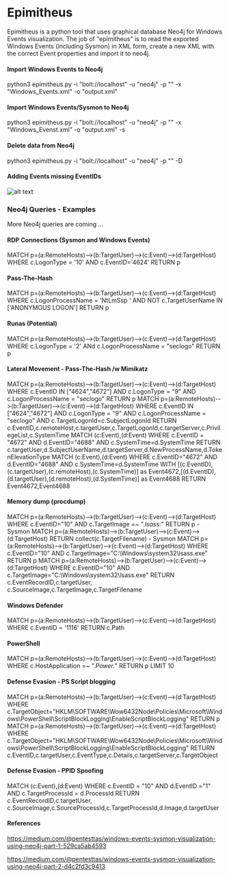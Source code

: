 # Epimitheus
Epimitheus is a python tool that uses graphical database Neo4j for Windows Events visualization. The job of "epimitheus" is to read the exported Windows Events (including Sysmon) in XML form, create a new XML with the correct Event properties and import it to neo4j. 


#### Import Windows Events to Neo4j
python3 epimitheus.py -i "bolt://localhost" -u "neo4j" -p "<password>" -x "Windows_Events.xml" -o "output.xml"

#### Import Windows Events/Sysmon to Neo4j
python3 epimitheus.py -i "bolt://localhost" -u "neo4j" -p "<password>" -x "Windows_Evenst.xml" -o "output.xml" -s
  
#### Delete data from Neo4j
python3 epimitheus.py -i "bolt://localhost" -u "neo4j" -p "<password>" -D

#### Adding Events missing EventIDs

![alt text](https://github.com/tasox/Epimitheus/blob/master/images/addEventIDs.png)


### Neo4j Queries - Examples
More Neo4j queries are coming ...

#### RDP Connections (Sysmon and Windows Events)

MATCH p=(a:RemoteHosts)-->(b:TargetUser)-->(c:Event)-->(d:TargetHost) WHERE c.LogonType = '10' AND c.EventID='4624' RETURN p

#### Pass-The-Hash

MATCH p=(a:RemoteHosts)-->(b:TargetUser)-->(c:Event)-->(d:TargetHost) WHERE c.LogonProcessName = 'NtLmSsp ' AND NOT c.TargetUserName IN ['ANONYMOUS LOGON'] RETURN p

#### Runas (Potential)

MATCH p=(a:RemoteHosts)-->(b:TargetUser)-->(c:Event)-->(d:TargetHost) WHERE c.LogonType = '2' ANd c.LogonProcessName = "seclogo" RETURN p

#### Lateral Movement - Pass-The-Hash /w Mimikatz

MATCH p=(a:RemoteHosts)-->(b:TargetUser)-->(c:Event)-->(d:TargetHost) WHERE c.EventID IN ["4624","4672"] AND c.LogonType = "9" AND c.LogonProcessName = "seclogo" RETURN p
MATCH p=(a:RemoteHosts)-->(b:TargetUser)-->(c:Event)-->(d:TargetHost) WHERE c.EventID IN ["4624","4672"] AND c.LogonType = "9" AND c.LogonProcessName = "seclogo" AND c.TargetLogonId=c.SubjectLogonId RETURN c.EventID,c.remoteHost,c.targetUser,c.TargetLogonId,c.targetServer,c.PrivilegeList,c.SystemTime
MATCH (c:Event),(d:Event) WHERE c.EventID = "4672" AND d.EventID="4688" AND c.SystemTime=d.SystemTime RETURN c.targetUser,d.SubjectUserName,d.targetServer,d.NewProcessName,d.TokenElevationType
MATCH (c:Event),(d:Event) WHERE c.EventID="4672" AND d.EventID="4688" AND c.SystemTime=d.SystemTime WITH [(c.EventID),(c.targetUser),(c.remoteHost),(c.SystemTime)] as Event4672,[(d.EventID),(d.targetUser),(d.remoteHost),(d.SystemTime)] as Event4688 RETURN Event4672,Event4688


#### Memory dump (procdump)

MATCH p=(a:RemoteHosts)-->(b:TargetUser)-->(c:Event)-->(d:TargetHost) WHERE c.EventID="10" AND c.TargetImage =~ ".*lsass.*" RETURN p - Sysmon
MATCH p=(a:RemoteHosts)-->(b:TargetUser)-->(c:Event)-->(d:TargetHost) RETURN collect(c.TargetFilename)  - Sysmon
MATCH p=(a:RemoteHosts)-->(b:TargetUser)-->(c:Event)-->(d:TargetHost) WHERE c.EventID="10" AND c.TargetImage="C:\\Windows\\system32\\lsass.exe" RETURN p
MATCH p=(a:RemoteHosts)-->(b:TargetUser)-->(c:Event)-->(d:TargetHost) WHERE c.EventID="10" AND c.TargetImage="C:\\Windows\\system32\\lsass.exe" RETURN c.EventRecordID,c.targetUser, c.SourceImage,c.TargetImage,c.TargetFilename

#### Windows Defender

MATCH p=(a:RemoteHosts)-->(b:TargetUser)-->(c:Event)-->(d:TargetHost) WHERE c.EventID = '1116' RETURN c.Path

#### PowerShell

MATCH p=(a:RemoteHosts)-->(b:TargetUser)-->(c:Event)-->(d:TargetHost) WHERE c.HostApplication =~ ".*Power.*" RETURN p LIMIT 10

#### Defense Evasion - PS Script blogging 

MATCH p=(a:RemoteHosts)-->(b:TargetUser)-->(c:Event)-->(d:TargetHost) WHERE c.TargetObject="HKLM\\SOFTWARE\\Wow6432Node\\Policies\\Microsoft\\Windows\\PowerShell\\ScriptBlockLogging\\EnableScriptBlockLogging" RETURN p
MATCH p=(a:RemoteHosts)-->(b:TargetUser)-->(c:Event)-->(d:TargetHost) WHERE c.TargetObject="HKLM\\SOFTWARE\\Wow6432Node\\Policies\\Microsoft\\Windows\\PowerShell\\ScriptBlockLogging\\EnableScriptBlockLogging" RETURN c.EventID,c.targetUser,c.EventType,c.Details,c.targetServer,c.TargetObject

#### Defense Evasion - PPID Spoofing

MATCH (c:Event),(d:Event) WHERE c.EventID = "10" AND d.EventID ="1" AND c.TargetProcessId = d.ProcessId RETURN c.EventRecordID,c.targetUser, c.SourceImage,c.SourceProcessId,c.TargetProcessId,d.Image,d.targetUser

#### References
https://medium.com/@pentesttas/windows-events-sysmon-visualization-using-neo4j-part-1-529ca5ab4593

https://medium.com/@pentesttas/windows-events-sysmon-visualization-using-neo4j-part-2-d4c2fd3c9413
